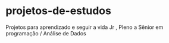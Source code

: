# projetos-de-estudos
Projetos para aprendizado e seguir a vida Jr , Pleno a Sênior em programação  / Análise de Dados
